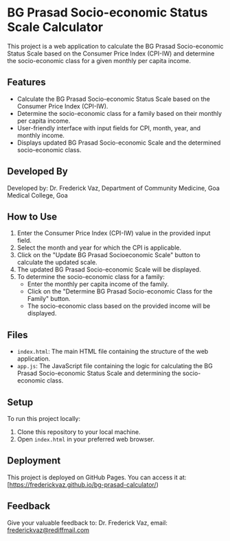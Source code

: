 # BG Prasad Socio-economic Status Scale Calculator

This project is a web application to calculate the BG Prasad Socio-economic Status Scale based on the Consumer Price Index (CPI-IW) and determine the socio-economic class for a given monthly per capita income.

## Features

- Calculate the BG Prasad Socio-economic Status Scale based on the Consumer Price Index (CPI-IW).
- Determine the socio-economic class for a family based on their monthly per capita income.
- User-friendly interface with input fields for CPI, month, year, and monthly income.
- Displays updated BG Prasad Socio-economic Scale and the determined socio-economic class.

## Developed By

Developed by: Dr. Frederick Vaz, Department of Community Medicine, Goa Medical College, Goa

## How to Use

1. Enter the Consumer Price Index (CPI-IW) value in the provided input field.
2. Select the month and year for which the CPI is applicable.
3. Click on the "Update BG Prasad Socioeconomic Scale" button to calculate the updated scale.
4. The updated BG Prasad Socio-economic Scale will be displayed.
5. To determine the socio-economic class for a family:
   - Enter the monthly per capita income of the family.
   - Click on the "Determine BG Prasad Socio-economic Class for the Family" button.
   - The socio-economic class based on the provided income will be displayed.

## Files

- `index.html`: The main HTML file containing the structure of the web application.
- `app.js`: The JavaScript file containing the logic for calculating the BG Prasad Socio-economic Status Scale and determining the socio-economic class.

## Setup

To run this project locally:

1. Clone this repository to your local machine.
2. Open `index.html` in your preferred web browser.

## Deployment

This project is deployed on GitHub Pages. You can access it at: [https://frederickvaz.github.io/bg-prasad-calculator/)

## Feedback

Give your valuable feedback to: Dr. Frederick Vaz, email: frederickvaz@rediffmail.com
